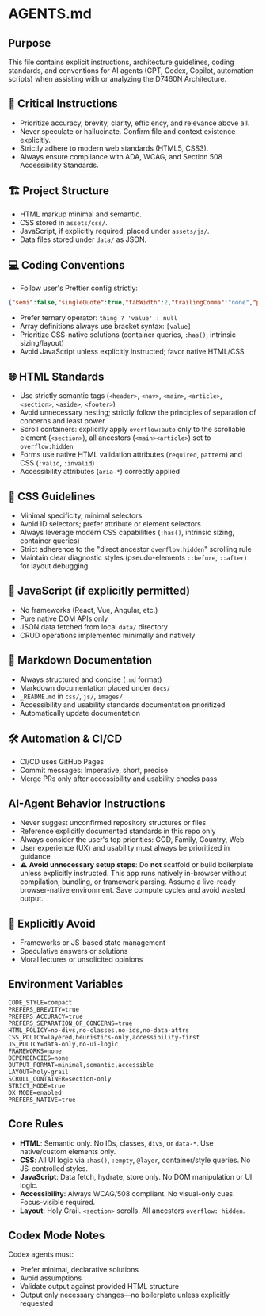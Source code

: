 # AGENTS.md

## Purpose

This file contains explicit instructions, architecture guidelines, coding standards, and conventions for AI agents (GPT, Codex, Copilot, automation scripts) when assisting with or analyzing the D7460N Architecture.

## 🚨 Critical Instructions

* Prioritize accuracy, brevity, clarity, efficiency, and relevance above all.
* Never speculate or hallucinate. Confirm file and context existence explicitly.
* Strictly adhere to modern web standards (HTML5, CSS3).
* Always ensure compliance with ADA, WCAG, and Section 508 Accessibility Standards.

## 🏗️ Project Structure

* HTML markup minimal and semantic.
* CSS stored in `assets/css/`.
* JavaScript, if explicitly required, placed under `assets/js/`.
* Data files stored under `data/` as JSON.

## 💻 Coding Conventions

* Follow user's Prettier config strictly:

```json
{"semi":false,"singleQuote":true,"tabWidth":2,"trailingComma":"none","printWidth":80,"arrowParens":"avoid","bracketSpacing":true,"jsxBracketSameLine":false,"useTabs":false,"htmlWhitespaceSensitivity":"css","endOfLine":"lf"}
```

* Prefer ternary operator: `thing ? 'value' : null`
* Array definitions always use bracket syntax: `[value]`
* Prioritize CSS-native solutions (container queries, `:has()`, intrinsic sizing/layout)
* Avoid JavaScript unless explicitly instructed; favor native HTML/CSS

## 🌐 HTML Standards

* Use strictly semantic tags (`<header>`, `<nav>`, `<main>`, `<article>`, `<section>`, `<aside>`, `<footer>`)
* Avoid unnecessary nesting; strictly follow the principles of separation of concerns and least power
* Scroll containers: explicitly apply `overflow:auto` only to the scrollable element (`<section>`), all ancestors (`<main><article>`) set to `overflow:hidden`
* Forms use native HTML validation attributes (`required`, `pattern`) and CSS (`:valid`, `:invalid`)
* Accessibility attributes (`aria-*`) correctly applied

## 🎨 CSS Guidelines

* Minimal specificity, minimal selectors
* Avoid ID selectors; prefer attribute or element selectors
* Always leverage modern CSS capabilities (`:has()`, intrinsic sizing, container queries)
* Strict adherence to the "direct ancestor `overflow:hidden`" scrolling rule
* Maintain clear diagnostic styles (pseudo-elements `::before`, `::after`) for layout debugging

## 🔧 JavaScript (if explicitly permitted)

* No frameworks (React, Vue, Angular, etc.)
* Pure native DOM APIs only
* JSON data fetched from local `data/` directory
* CRUD operations implemented minimally and natively

## 📜 Markdown Documentation

* Always structured and concise (`.md` format)
* Markdown documentation placed under `docs/`
* `_README.md` in `css/`, `js/`, `images/`
* Accessibility and usability standards documentation prioritized
* Automatically update documentation

## 🛠️ Automation & CI/CD

* CI/CD uses GitHub Pages
* Commit messages: Imperative, short, precise
* Merge PRs only after accessibility and usability checks pass

## AI-Agent Behavior Instructions

* Never suggest unconfirmed repository structures or files
* Reference explicitly documented standards in this repo only
* Always consider the user's top priorities: GOD, Family, Country, Web
* User experience (UX) and usability must always be prioritized in guidance
* ⚠️ **Avoid unnecessary setup steps**: Do **not** scaffold or build boilerplate unless explicitly instructed. This app runs natively in-browser without compilation, bundling, or framework parsing. Assume a live-ready browser-native environment. Save compute cycles and avoid wasted output.

## 🚫 Explicitly Avoid

* Frameworks or JS-based state management
* Speculative answers or solutions
* Moral lectures or unsolicited opinions

## Environment Variables

```env
CODE_STYLE=compact
PREFERS_BREVITY=true
PREFERS_ACCURACY=true
PREFERS_SEPARATION_OF_CONCERNS=true
HTML_POLICY=no-divs,no-classes,no-ids,no-data-attrs
CSS_POLICY=layered,heuristics-only,accessibility-first
JS_POLICY=data-only,no-ui-logic
FRAMEWORKS=none
DEPENDENCIES=none
OUTPUT_FORMAT=minimal,semantic,accessible
LAYOUT=holy-grail
SCROLL_CONTAINER=section-only
STRICT_MODE=true
DX_MODE=enabled
PREFERS_NATIVE=true
```

## Core Rules

* **HTML**: Semantic only. No IDs, classes, `div`s, or `data-*`. Use native/custom elements only.
* **CSS**: All UI logic via `:has()`, `:empty`, `@layer`, container/style queries. No JS-controlled styles.
* **JavaScript**: Data fetch, hydrate, store only. No DOM manipulation or UI logic.
* **Accessibility**: Always WCAG/508 compliant. No visual-only cues. Focus-visible required.
* **Layout**: Holy Grail. `<section>` scrolls. All ancestors `overflow: hidden`.

## Codex Mode Notes

Codex agents must:

* Prefer minimal, declarative solutions
* Avoid assumptions
* Validate output against provided HTML structure
* Output only necessary changes—no boilerplate unless explicitly requested
